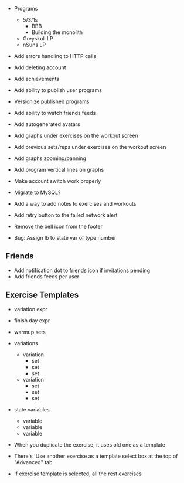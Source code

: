 - Programs
  - 5/3/1s
    - BBB
    - Building the monolith
  - Greyskull LP
  - nSuns LP
- Add errors handling to HTTP calls
- Add deleting account
- Add achievements
- Add ability to publish user programs
- Versionize published programs
- Add ability to watch friends feeds
- Add autogenerated avatars
- Add graphs under exercises on the workout screen
- Add previous sets/reps under exercises on the workout screen
- Add graphs zooming/panning
- Add program vertical lines on graphs
- Make account switch work properly
- Migrate to MySQL?
- Add a way to add notes to exercises and workouts
- Add retry button to the failed network alert
- Remove the bell icon from the footer

- Bug:
  Assign lb to state var of type number

## Friends

- Add notification dot to friends icon if invitations pending
- Add friends feeds per user

## Exercise Templates

- variation expr
- finish day expr
- warmup sets
- variations
  - variation
    - set
    - set
    - set
  - variation
    - set
    - set
    - set
- state variables

  - variable
  - variable
  - variable

- When you duplicate the exercise, it uses old one as a template
- There's 'Use another exercise as a template select box at the top of "Advanced" tab
- If exercise template is selected, all the rest exercises
